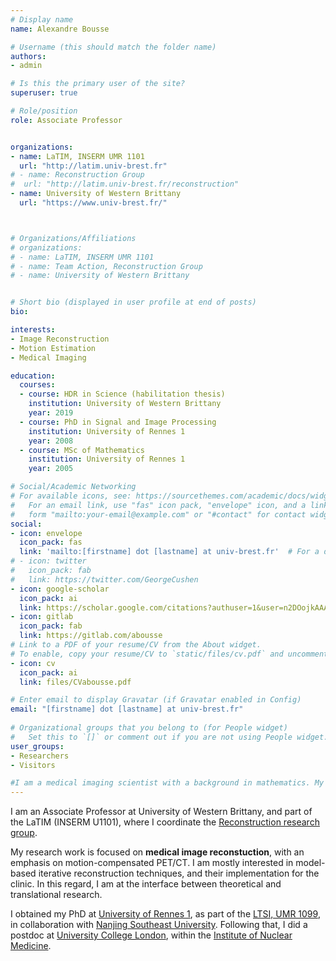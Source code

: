 ```yaml
---
# Display name
name: Alexandre Bousse

# Username (this should match the folder name)
authors:
- admin

# Is this the primary user of the site?
superuser: true

# Role/position
role: Associate Professor


organizations:
- name: LaTIM, INSERM UMR 1101
  url: "http://latim.univ-brest.fr"
# - name: Reconstruction Group
#  url: "http://latim.univ-brest.fr/reconstruction"
- name: University of Western Brittany
  url: "https://www.univ-brest.fr/"



# Organizations/Affiliations
# organizations:
# - name: LaTIM, INSERM UMR 1101
# - name: Team Action, Reconstruction Group
# - name: University of Western Brittany


# Short bio (displayed in user profile at end of posts)
bio: 

interests:
- Image Reconstruction
- Motion Estimation
- Medical Imaging

education:
  courses:
  - course: HDR in Science (habilitation thesis) 
    institution: University of Western Brittany 
    year: 2019
  - course: PhD in Signal and Image Processing
    institution: University of Rennes 1
    year: 2008
  - course: MSc of Mathematics
    institution: University of Rennes 1
    year: 2005

# Social/Academic Networking
# For available icons, see: https://sourcethemes.com/academic/docs/widgets/#icons
#   For an email link, use "fas" icon pack, "envelope" icon, and a link in the
#   form "mailto:your-email@example.com" or "#contact" for contact widget.
social:
- icon: envelope
  icon_pack: fas
  link: 'mailto:[firstname] dot [lastname] at univ-brest.fr'  # For a direct email link, use "mailto:test@example.org".
# - icon: twitter
#   icon_pack: fab
#   link: https://twitter.com/GeorgeCushen
- icon: google-scholar
  icon_pack: ai
  link: https://scholar.google.com/citations?authuser=1&user=n2DOojkAAAAJ
- icon: gitlab
  icon_pack: fab
  link: https://gitlab.com/abousse
# Link to a PDF of your resume/CV from the About widget.
# To enable, copy your resume/CV to `static/files/cv.pdf` and uncomment the lines below.  
- icon: cv
  icon_pack: ai
  link: files/CVabousse.pdf

# Enter email to display Gravatar (if Gravatar enabled in Config)
email: "[firstname] dot [lastname] at univ-brest.fr"
  
# Organizational groups that you belong to (for People widget)
#   Set this to `[]` or comment out if you are not using People widget.  
user_groups:
- Researchers
- Visitors

#I am a medical imaging scientist with a background in mathematics. My work is oriented towards methodologies and algorithm, and their implementation for patient data. In this regard, I am at the interface between theoretical and translational research. 
---
```


I am an Associate Professor at University of Western Brittany, and part of the LaTIM (INSERM U1101), where I coordinate the [Reconstruction research group](http://latim.univ-brest.fr/reconstruction).

My research work is focused on **medical image reconstuction**, with an emphasis on motion-compensated PET/CT. I am mostly interested in model-based iterative reconstruction techniques, and their implementation for the clinic. In this regard, I am at the interface between theoretical and translational research.

I obtained my PhD at [University of Rennes 1](https://www.univ-rennes1.fr/), as part of the [LTSI, UMR 1099](https://www.univ-rennes1.fr/), in collaboration with [Nanjing Southeast University](https://www.seu.edu.cn/). Following that, I did a postdoc at [University College London](https://www.ucl.ac.uk/), within the [Institute of Nuclear Medicine](https://www.ucl.ac.uk/nuclear-medicine/). 








